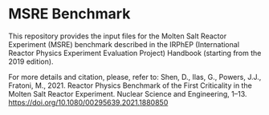 # MSRE Benchmark
This repository provides the input files for the Molten Salt Reactor Experiment (MSRE) benchmark described in the IRPhEP (International Reactor Physics Experiment Evaluation Project) Handbook (starting from the 2019 edition).

For more details and citation, please, refer to: Shen, D., Ilas, G., Powers, J.J., Fratoni, M., 2021. Reactor Physics Benchmark of the First Criticality in the Molten Salt Reactor Experiment. Nuclear Science and Engineering, 1–13. https://doi.org/10.1080/00295639.2021.1880850

